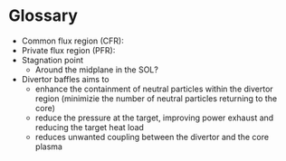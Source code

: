 # Glossary

* Common flux region (CFR):
* Private flux region (PFR):
* Stagnation point
  * Around the midplane in the SOL?
* Divertor baffles aims to
  * enhance the containment of neutral particles within the divertor region (minimizie the number of neutral particles returning to the core)
  * reduce the pressure at the target, improving power exhaust and reducing the target heat load
  * reduces unwanted coupling between the divertor and the core plasma